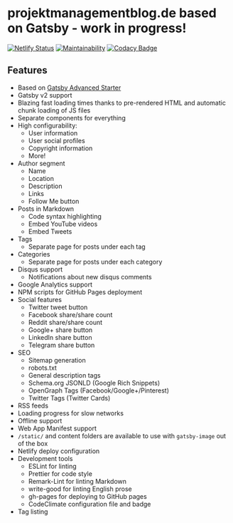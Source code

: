 # projektmanagementblog.de based on Gatsby - work in progress!

[![Netlify Status](https://api.netlify.com/api/v1/badges/eda03892-1e9b-4b59-9069-0d1fed428c77/deploy-status)](https://app.netlify.com/sites/projektmanagementblog/deploys)
[![Maintainability](https://api.codeclimate.com/v1/badges/52bb9177e180bc3ad26f/maintainability)](https://codeclimate.com/github/StephanWeinhold/pmblog/maintainability)
[![Codacy Badge](https://api.codacy.com/project/badge/Grade/fc50f0896e62481aadf1ab7214dfa79d)](https://www.codacy.com/app/StephanWeinhold/pmblog?utm_source=github.com&amp;utm_medium=referral&amp;utm_content=StephanWeinhold/pmblog&amp;utm_campaign=Badge_Grade)

## Features

- Based on [Gatsby Advanced Starter](https://github.com/Vagr9K/gatsby-advanced-starter)
- Gatsby v2 support
- Blazing fast loading times thanks to pre-rendered HTML and automatic chunk loading of JS files
- Separate components for everything
- High configurability:
  - User information
  - User social profiles
  - Copyright information
  - More!
- Author segment
  - Name
  - Location
  - Description
  - Links
  - Follow Me button
- Posts in Markdown
  - Code syntax highlighting
  - Embed YouTube videos
  - Embed Tweets
- Tags
  - Separate page for posts under each tag
- Categories
  - Separate page for posts under each category
- Disqus support
  - Notifications about new disqus comments
- Google Analytics support
- NPM scripts for GitHub Pages deployment
- Social features
  - Twitter tweet button
  - Facebook share/share count
  - Reddit share/share count
  - Google+ share button
  - LinkedIn share button
  - Telegram share button
- SEO
  - Sitemap generation
  - robots.txt
  - General description tags
  - Schema.org JSONLD (Google Rich Snippets)
  - OpenGraph Tags (Facebook/Google+/Pinterest)
  - Twitter Tags (Twitter Cards)
- RSS feeds
- Loading progress for slow networks
- Offline support
- Web App Manifest support
- `/static/` and content folders are available to use with `gatsby-image` out of the box
- Netlify deploy configuration
- Development tools
  - ESLint for linting
  - Prettier for code style
  - Remark-Lint for linting Markdown
  - write-good for linting English prose
  - gh-pages for deploying to GitHub pages
  - CodeClimate configuration file and badge
- Tag listing
